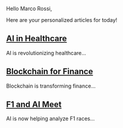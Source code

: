Hello Marco Rossi,

Here are your personalized articles for today!

## [AI in Healthcare](https://example.com/ai-healthcare)

AI is revolutionizing healthcare...

## [Blockchain for Finance](https://example.com/blockchain-finance)

Blockchain is transforming finance...

## [F1 and AI Meet](https://example.com/f1-ai)

AI is now helping analyze F1 races...

